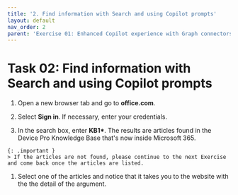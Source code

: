 ```yaml
---
title: '2. Find information with Search and using Copilot prompts'
layout: default
nav_order: 2
parent: 'Exercise 01: Enhanced Copilot experience with Graph connectors'
---
```


# Task 02: Find information with Search and using Copilot prompts

1.   Open a new browser tab and go to **office.com**.

1.   Select **Sign in**. If necessary, enter your credentials.

1.   In the search box, enter **KB1&#42;**. The results are articles found in the Device Pro Knowledge Base that's now inside Microsoft 365.

	{: .important }
 	> If the articles are not found, please continue to the next Exercise and come back once the articles are listed.


1.   Select one of the articles and notice that it takes you to the website with the the detail of the argument.
